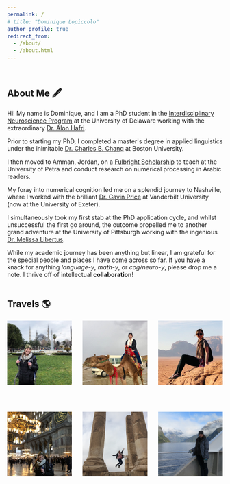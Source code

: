 ```yaml
---
permalink: /
# title: "Dominique Lopiccolo"
author_profile: true
redirect_from: 
  - /about/
  - /about.html
---
```

<br>

## About Me 🖋️
Hi! My name is Dominique, and I am a PhD student in the [Interdisciplinary Neuroscience Program](https://www.udel.edu/academics/colleges/grad/prospective-students/programs/interdisciplinary/interdisciplinary-neuroscience/degree-requirements/) at the University of Delaware working with the extraordinary [Dr. Alon Hafri](https://www.psych.udel.edu/people/alon). 

Prior to starting my PhD, I completed a master's degree in applied linguistics under the inimitable [Dr. Charles B. Chang](https://ling.bu.edu/people/chang/) at Boston University. 

I then moved to Amman, Jordan, on a [Fulbright Scholarship](https://us.fulbrightonline.org/about/fulbright-us-student-program) to teach at the University of Petra and conduct research on numerical processing in Arabic readers. 

My foray into numerical cognition led me on a splendid journey to Nashville, where I worked with the brilliant [Dr. Gavin Price](https://psychology.exeter.ac.uk/people/profile/index.php?web_id=Gavin_Price) at Vanderbilt University (now at the University of Exeter). 

I simultaneously took my first stab at the PhD application cycle, and whilst unsuccessful the first go around, the outcome propelled me to another grand adventure at the University of Pittsburgh working with the ingenious [Dr. Melissa Libertus](https://www.lrdc.pitt.edu/people/researcher-detail.cshtml?id=530).

While my academic journey has been anything but linear, I am grateful for the special people and places I have come across so far. If you have a knack for anything <i>language-y</i>, <i>math-y</i>, or <i>cog/neuro-y</i>, please drop me a note. I thrive off of intellectual <b>collaboration</b>!
<br><br>

## Travels 🌎

<div style="display: flex; justify-content: space-between;">
  <img src="/images/istanbul.jpeg" alt="Istanbul" style="width: 30%;">
  <img src="/images/dead-sea.jpg" alt="Camel Riding" style="width: 30%;">
  <img src="/images/wadi-rum.jpg" alt="Wadi Rum" style="width: 30%;">
</div>

<br><br>

<div style="display: flex; justify-content: space-between;">
  <img src="/images/hagia-sofia.jpg" alt="Hagia Sofia" style="width: 30%;">
  <img src="/images/amman-citadel.jpg" alt="Amman Citadel" style="width: 30%;">
  <img src="/images/milford-sound.jpg" alt="Milford Sound" style="width: 30%;">
</div>
